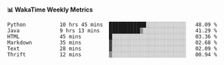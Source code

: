 **:bar_chart: WakaTime Weekly Metrics**

<!--START_SECTION:waka-->

```text
Python           10 hrs 45 mins  ████████████░░░░░░░░░░░░░   48.09 %
Java             9 hrs 13 mins   ██████████▒░░░░░░░░░░░░░░   41.29 %
HTML             45 mins         █░░░░░░░░░░░░░░░░░░░░░░░░   03.36 %
Markdown         35 mins         ▓░░░░░░░░░░░░░░░░░░░░░░░░   02.68 %
Text             28 mins         ▓░░░░░░░░░░░░░░░░░░░░░░░░   02.09 %
Thrift           12 mins         ▒░░░░░░░░░░░░░░░░░░░░░░░░   00.94 %
```

<!--END_SECTION:waka-->
